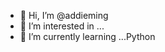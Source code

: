 - 👋 Hi, I’m @addieming
- 👀 I’m interested in ...
- 🌱 I’m currently learning ...Python

<!---
addieming/addieming is a ✨ special ✨ repository because its `README.md` (this file) appears on your GitHub profile.
You can click the Preview link to take a look at your changes.
--->
